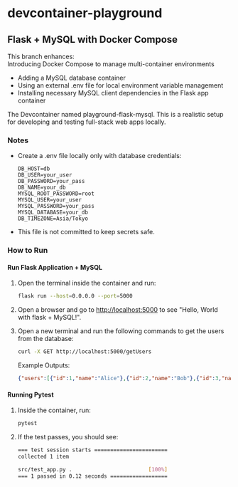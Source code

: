 # devcontainer-playground

## Flask + MySQL with Docker Compose

This branch enhances:  
Introducing Docker Compose to manage multi-container environments

- Adding a MySQL database container
- Using an external .env file for local environment variable management
- Installing necessary MySQL client dependencies in the Flask app container

The Devcontainer named playground-flask-mysql.
This is a realistic setup for developing and testing full-stack web apps locally.

### Notes

- Create a .env file locally only with database credentials:

    ```env
    DB_HOST=db
    DB_USER=your_user
    DB_PASSWORD=your_pass
    DB_NAME=your_db
    MYSQL_ROOT_PASSWORD=root
    MYSQL_USER=your_user
    MYSQL_PASSWORD=your_pass
    MYSQL_DATABASE=your_db
    DB_TIMEZONE=Asia/Tokyo
    ```
- This file is not committed to keep secrets safe.

### How to Run

#### Run Flask Application + MySQL

1. Open the terminal inside the container and run:
    ```bash
    flask run --host=0.0.0.0 --port=5000
    ```

2. Open a browser and go to [http://localhost:5000](http://localhost:5000) to see "Hello, World with flask + MySQL!".

3. Open a new terminal and run the following commands to get the users from the database:
    ```bash
    curl -X GET http://localhost:5000/getUsers
    ```

    Example Outputs:
    ```json
    {"users":[{"id":1,"name":"Alice"},{"id":2,"name":"Bob"},{"id":3,"name":"Charlie"}]}
    ```

#### Running Pytest

1. Inside the container, run:
    ```bash
    pytest
    ```

2. If the test passes, you should see:
    ```bash
    === test session starts =======================
    collected 1 item

    src/test_app.py .                        [100%]
    === 1 passed in 0.12 seconds ==================
    ```